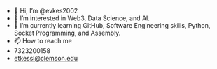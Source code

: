 - 👋 Hi, I’m @evkes2002
- 👀 I’m interested in Web3, Data Science, and AI.
- 🌱 I’m currently learning GitHub, Software Engineering skills, Python, Socket Programming, and Assembly.
- 📫 How to reach me 
-   7323200158
-   etkessl@clemson.edu

